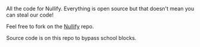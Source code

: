 All the code for Nullify. Everything is open source but that doesn't mean you can steal our code!

Feel free to fork on the [Nullify](https://github.com/notplu/Nullify) repo.

Source code is on this repo to bypass school blocks.
